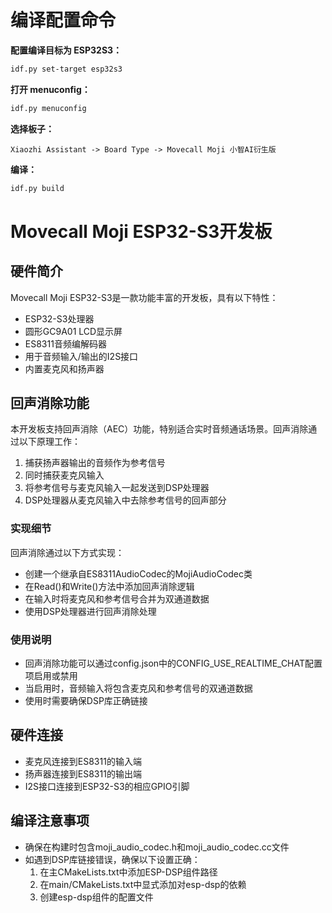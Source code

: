 # 编译配置命令

**配置编译目标为 ESP32S3：**

```bash
idf.py set-target esp32s3
```

**打开 menuconfig：**

```bash
idf.py menuconfig
```

**选择板子：**

```
Xiaozhi Assistant -> Board Type -> Movecall Moji 小智AI衍生版
```


**编译：**

```bash
idf.py build
```

# Movecall Moji ESP32-S3开发板

## 硬件简介
Movecall Moji ESP32-S3是一款功能丰富的开发板，具有以下特性：
- ESP32-S3处理器
- 圆形GC9A01 LCD显示屏
- ES8311音频编解码器
- 用于音频输入/输出的I2S接口
- 内置麦克风和扬声器

## 回声消除功能
本开发板支持回声消除（AEC）功能，特别适合实时音频通话场景。回声消除通过以下原理工作：

1. 捕获扬声器输出的音频作为参考信号
2. 同时捕获麦克风输入
3. 将参考信号与麦克风输入一起发送到DSP处理器
4. DSP处理器从麦克风输入中去除参考信号的回声部分

### 实现细节
回声消除通过以下方式实现：
- 创建一个继承自ES8311AudioCodec的MojiAudioCodec类
- 在Read()和Write()方法中添加回声消除逻辑
- 在输入时将麦克风和参考信号合并为双通道数据
- 使用DSP处理器进行回声消除处理

### 使用说明
- 回声消除功能可以通过config.json中的CONFIG_USE_REALTIME_CHAT配置项启用或禁用
- 当启用时，音频输入将包含麦克风和参考信号的双通道数据
- 使用时需要确保DSP库正确链接

## 硬件连接
- 麦克风连接到ES8311的输入端
- 扬声器连接到ES8311的输出端
- I2S接口连接到ESP32-S3的相应GPIO引脚

## 编译注意事项
- 确保在构建时包含moji_audio_codec.h和moji_audio_codec.cc文件
- 如遇到DSP库链接错误，确保以下设置正确：
  1. 在主CMakeLists.txt中添加ESP-DSP组件路径
  2. 在main/CMakeLists.txt中显式添加对esp-dsp的依赖
  3. 创建esp-dsp组件的配置文件